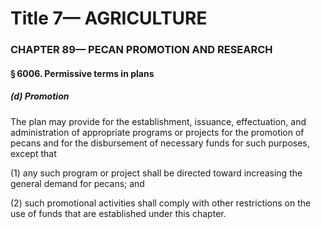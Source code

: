 
# Title 7— AGRICULTURE
### CHAPTER 89— PECAN PROMOTION AND RESEARCH
#### § 6006. Permissive terms in plans
##### (d) Promotion

The plan may provide for the establishment, issuance, effectuation, and administration of appropriate programs or projects for the promotion of pecans and for the disbursement of necessary funds for such purposes, except that

(1) any such program or project shall be directed toward increasing the general demand for pecans; and

(2) such promotional activities shall comply with other restrictions on the use of funds that are established under this chapter.
